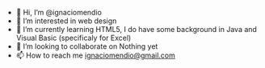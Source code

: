 - 👋 Hi, I’m @ignaciomendio
- 👀 I’m interested in web design
- 🌱 I’m currently learning HTML5, I do have some background in Java and Visual Basic (specificaly for Excel)
- 💞️ I’m looking to collaborate on Nothing yet
- 📫 How to reach me ignaciomendio@gmail.com

<!---
ignaciomendio/ignaciomendio is a ✨ special ✨ repository because its `README.md` (this file) appears on your GitHub profile.
You can click the Preview link to take a look at your changes.
--->
